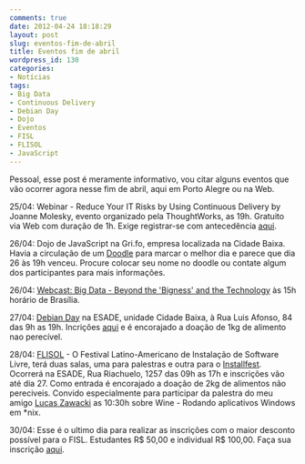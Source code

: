 ```yaml
---
comments: true
date: 2012-04-24 18:18:29
layout: post
slug: eventos-fim-de-abril
title: Eventos fim de abril
wordpress_id: 130
categories:
- Notícias
tags:
- Big Data
- Continuous Delivery
- Debian Day
- Dojo
- Eventos
- FISL
- FLISOL
- JavaScript
---
```


Pessoal, esse post é meramente informativo, vou citar alguns eventos que vão ocorrer agora nesse fim de abril, aqui em Porto Alegre ou na Web.

25/04: Webinar - Reduce Your IT Risks by Using Continuous Delivery by Joanne Molesky, evento organizado pela ThoughtWorks, as 19h. Gratuito via Web com duração de 1h. Exige registrar-se com antecedência [aqui](https://thoughtworks.webex.com/mw0306ld/mywebex/default.do?nomenu=true&siteurl=thoughtworks&service=6&rnd=0.22434889546550585&main_url=https%3A%2F%2Fthoughtworks.webex.com%2Fec0605ld%2Feventcenter%2Fevent%2FeventAction.do%3FtheAction%3Ddetail%26confViewID%3D909461151%26%26%26%26siteurl%3Dthoughtworks).

26/04: Dojo de JavaScript na Gri.fo, empresa localizada na Cidade Baixa. Havia a circulação de um [Doodle](http://www.doodle.com/uqi8qcpiucifpdei) para marcar o melhor dia e parece que dia 26 às 19h venceu. Procure colocar seu nome no doodle ou contate algum dos participantes para mais informações.

26/04: [Webcast: Big Data - Beyond the 'Bigness' and the Technology](http://forms.apigee.com/acton/form/549/0046:d-0002/0/index.htm?) às 15h horário de Brasília.

27/04: [Debian Day](http://www.debian-rs.org/node/87) na ESADE, unidade Cidade Baixa, à Rua Luis Afonso, 84 das 9h as 19h. Incrições [aqui](https://spreadsheets.google.com/spreadsheet/viewform?formkey=dG1LWHRXV3lBczZaUDBTVzBpa0owRFE6MQ) e é encorajado a doação de 1kg de alimento nao perecível.

28/04: [FLISOL](http://flisol.info/FLISOL2012/Brasil/PortoAlegre) - O Festival Latino-Americano de Instalação de Software Livre, terá duas salas, uma para palestras e outra para o [Installfest](http://pt.wikipedia.org/wiki/Installfest#Installfest). Ocorrerá na ESADE, Rua Riachuelo, 1257 das 09h as 17h e inscrições vão até dia 27. Como entrada é encorajado a doação de 2kg de alimentos não pereciveis. Convido especialmente para participar da palestra do meu amigo [Lucas Zawacki](http://blog.lfzawacki.com/) as 10:30h sobre Wine - Rodando aplicativos Windows em *nix.

30/04: Esse é o ultimo dia para realizar as inscrições com o maior desconto possível para o FISL. Estudantes R$ 50,00 e individual R$ 100,00. Faça sua inscrição [aqui](http://fisl.org.br/13/greve/).
